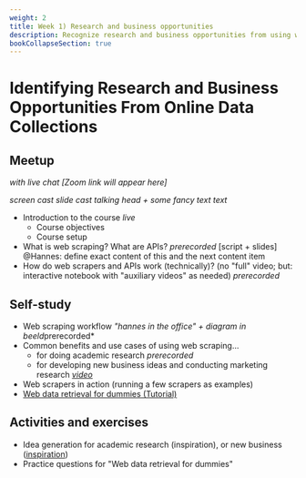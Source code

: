 ```yaml
---
weight: 2
title: Week 1) Research and business opportunities
description: Recognize research and business opportunities from using web data.
bookCollapseSection: true
---
```


# Identifying Research and Business Opportunities From Online Data Collections

## Meetup
*with live chat [Zoom link will appear here]*

*screen cast* *slide cast* *talking head + some fancy text* *text*

- Introduction to the course *live*
  - Course objectives
  - Course setup
- What is web scraping? What are APIs? *prerecorded* [script + slides] @Hannes: define exact content of this and the next content item
- How do web scrapers and APIs work (technically)? (no "full" video; but: interactive notebook with "auxiliary videos" as needed) *prerecorded*

## Self-study
- Web scraping workflow *"hannes in the office" + diagram in beeld*prerecorded*
- Common benefits and use cases of using web scraping...
  - for doing academic research *prerecorded*
  - for developing new business ideas and conducting marketing research [*video*](https://www.youtube.com/watch?v=2XfA0e4Bzkk)
- Web scrapers in action (running a few scrapers as examples)
- [Web data retrieval for dummies (Tutorial)](docs/tutorials/webdata101)


## Activities and exercises
- Idea generation for academic research (inspiration), or new business ([inspiration](https://www.youtube.com/watch?v=qljvs_ttgl0))
- Practice questions for "Web data retrieval for dummies"

<!--
- Reading: Web scraping workflow

- Self-study
  - Readings
    - Web scraping article Hannes/Johannes/Abhi/Andrew
    - Ethics in scraping and APIs

  - Video: Assessing research fit of web scraping and APIs [recorded]


- Self study
  - sdasd
    - data enrichment (e.g., ML APIs)
    - data collection and intelligence (e.g., search; chartmetric)
    - market research (e.g., pricewatch)

-->

  <!--

  - Generate groups on the fly: academic versus business; API vs. web scraping; substantive areas in which you're interested; initial research ideas

  - Create break-out groups: 20-30m of discussion
  - Leading questions:
    - What's hot right now?
    - What are important phenomena?
    - What excites you about research?
    - Which websites do you spend a lot of time on?
    - What websites would be cool to monitor today?
    - Have you used an API before?
    - Have you stumbled upon some interesting documentation?

    - What excites you?
    - Search for websites: what do they show?
    - Search for APIs: what do they show? Are they accessible?
    - Why is it an important phenomena, whom does it affect?

  - Come back in the "big room" + quick presentation + feedback

  - The result is a board with websites, and people that are interested in it
  - Subscribe to at least 3 data sources.

  - Together with other team members, fill in the "steckbrief" of these sites

  <!--[split by academic research/ topic, vs. business): generating ideas for potential data sources / phenomena ("what's hot right now? What are important phenomena?", "what excites you about a potential area? what would be cool websites to monitor today?"

  - Discuss: in which area does it fall? are people monitoring that site already? what capture would you hope to achieve? is this more "investment in data?"/"timeliness", or more robustness? is this more a covariate or a key thing?
  -->



<!-- Hybrid teams
-->

<!--(Module 1b: Legality and Terms of Use
paper? advice?))-->
